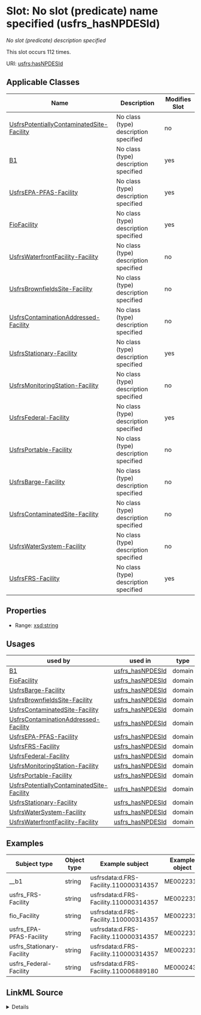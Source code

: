 

# Slot: No slot (predicate) name specified (usfrs_hasNPDESId)


_No slot (predicate) description specified_






This slot occurs 112 times.


URI: [usfrs:hasNPDESId](http://sawgraph.spatialai.org/v1/us-frs#hasNPDESId)



<!-- no inheritance hierarchy -->





## Applicable Classes

| Name | Description | Modifies Slot |
| --- | --- | --- |
| [UsfrsPotentiallyContaminatedSite-Facility](../classes/UsfrsPotentiallyContaminatedSite-Facility.md) | No class (type) description specified |  no  |
| [B1](../classes/B1.md) | No class (type) description specified |  yes  |
| [UsfrsEPA-PFAS-Facility](../classes/UsfrsEPA-PFAS-Facility.md) | No class (type) description specified |  yes  |
| [FioFacility](../classes/FioFacility.md) | No class (type) description specified |  yes  |
| [UsfrsWaterfrontFacility-Facility](../classes/UsfrsWaterfrontFacility-Facility.md) | No class (type) description specified |  no  |
| [UsfrsBrownfieldsSite-Facility](../classes/UsfrsBrownfieldsSite-Facility.md) | No class (type) description specified |  no  |
| [UsfrsContaminationAddressed-Facility](../classes/UsfrsContaminationAddressed-Facility.md) | No class (type) description specified |  no  |
| [UsfrsStationary-Facility](../classes/UsfrsStationary-Facility.md) | No class (type) description specified |  yes  |
| [UsfrsMonitoringStation-Facility](../classes/UsfrsMonitoringStation-Facility.md) | No class (type) description specified |  no  |
| [UsfrsFederal-Facility](../classes/UsfrsFederal-Facility.md) | No class (type) description specified |  yes  |
| [UsfrsPortable-Facility](../classes/UsfrsPortable-Facility.md) | No class (type) description specified |  no  |
| [UsfrsBarge-Facility](../classes/UsfrsBarge-Facility.md) | No class (type) description specified |  no  |
| [UsfrsContaminatedSite-Facility](../classes/UsfrsContaminatedSite-Facility.md) | No class (type) description specified |  no  |
| [UsfrsWaterSystem-Facility](../classes/UsfrsWaterSystem-Facility.md) | No class (type) description specified |  no  |
| [UsfrsFRS-Facility](../classes/UsfrsFRS-Facility.md) | No class (type) description specified |  yes  |







## Properties

* Range: [xsd:string](http://www.w3.org/2001/XMLSchema#string)

## Usages

| used by | used in | type | used |
| ---  | --- | --- | --- |
| [B1](../classes/B1.md) | [usfrs_hasNPDESId](../slots/usfrs_hasNPDESId.md) | domain | [usfrs_hasNPDESId](../slots/usfrs_hasNPDESId.md) |
| [FioFacility](../classes/FioFacility.md) | [usfrs_hasNPDESId](../slots/usfrs_hasNPDESId.md) | domain | [usfrs_hasNPDESId](../slots/usfrs_hasNPDESId.md) |
| [UsfrsBarge-Facility](../classes/UsfrsBarge-Facility.md) | [usfrs_hasNPDESId](../slots/usfrs_hasNPDESId.md) | domain | [usfrs_hasNPDESId](../slots/usfrs_hasNPDESId.md) |
| [UsfrsBrownfieldsSite-Facility](../classes/UsfrsBrownfieldsSite-Facility.md) | [usfrs_hasNPDESId](../slots/usfrs_hasNPDESId.md) | domain | [usfrs_hasNPDESId](../slots/usfrs_hasNPDESId.md) |
| [UsfrsContaminatedSite-Facility](../classes/UsfrsContaminatedSite-Facility.md) | [usfrs_hasNPDESId](../slots/usfrs_hasNPDESId.md) | domain | [usfrs_hasNPDESId](../slots/usfrs_hasNPDESId.md) |
| [UsfrsContaminationAddressed-Facility](../classes/UsfrsContaminationAddressed-Facility.md) | [usfrs_hasNPDESId](../slots/usfrs_hasNPDESId.md) | domain | [usfrs_hasNPDESId](../slots/usfrs_hasNPDESId.md) |
| [UsfrsEPA-PFAS-Facility](../classes/UsfrsEPA-PFAS-Facility.md) | [usfrs_hasNPDESId](../slots/usfrs_hasNPDESId.md) | domain | [usfrs_hasNPDESId](../slots/usfrs_hasNPDESId.md) |
| [UsfrsFRS-Facility](../classes/UsfrsFRS-Facility.md) | [usfrs_hasNPDESId](../slots/usfrs_hasNPDESId.md) | domain | [usfrs_hasNPDESId](../slots/usfrs_hasNPDESId.md) |
| [UsfrsFederal-Facility](../classes/UsfrsFederal-Facility.md) | [usfrs_hasNPDESId](../slots/usfrs_hasNPDESId.md) | domain | [usfrs_hasNPDESId](../slots/usfrs_hasNPDESId.md) |
| [UsfrsMonitoringStation-Facility](../classes/UsfrsMonitoringStation-Facility.md) | [usfrs_hasNPDESId](../slots/usfrs_hasNPDESId.md) | domain | [usfrs_hasNPDESId](../slots/usfrs_hasNPDESId.md) |
| [UsfrsPortable-Facility](../classes/UsfrsPortable-Facility.md) | [usfrs_hasNPDESId](../slots/usfrs_hasNPDESId.md) | domain | [usfrs_hasNPDESId](../slots/usfrs_hasNPDESId.md) |
| [UsfrsPotentiallyContaminatedSite-Facility](../classes/UsfrsPotentiallyContaminatedSite-Facility.md) | [usfrs_hasNPDESId](../slots/usfrs_hasNPDESId.md) | domain | [usfrs_hasNPDESId](../slots/usfrs_hasNPDESId.md) |
| [UsfrsStationary-Facility](../classes/UsfrsStationary-Facility.md) | [usfrs_hasNPDESId](../slots/usfrs_hasNPDESId.md) | domain | [usfrs_hasNPDESId](../slots/usfrs_hasNPDESId.md) |
| [UsfrsWaterSystem-Facility](../classes/UsfrsWaterSystem-Facility.md) | [usfrs_hasNPDESId](../slots/usfrs_hasNPDESId.md) | domain | [usfrs_hasNPDESId](../slots/usfrs_hasNPDESId.md) |
| [UsfrsWaterfrontFacility-Facility](../classes/UsfrsWaterfrontFacility-Facility.md) | [usfrs_hasNPDESId](../slots/usfrs_hasNPDESId.md) | domain | [usfrs_hasNPDESId](../slots/usfrs_hasNPDESId.md) |







## Examples

| Subject type | Object type | Example subject | Example object | Occurrences |
| --- | --- | --- | --- | --- |
| __b1 | string | usfrsdata:d.FRS-Facility.110000314357 | ME0022314 | 112 |
| usfrs_FRS-Facility | string | usfrsdata:d.FRS-Facility.110000314357 | ME0022314 | 112 |
| fio_Facility | string | usfrsdata:d.FRS-Facility.110000314357 | ME0022314 | 112 |
| usfrs_EPA-PFAS-Facility | string | usfrsdata:d.FRS-Facility.110000314357 | ME0022314 | 48 |
| usfrs_Stationary-Facility | string | usfrsdata:d.FRS-Facility.110000314357 | ME0022314 | 112 |
| usfrs_Federal-Facility | string | usfrsdata:d.FRS-Facility.110006889180 | ME0002437 | 2 |




## LinkML Source

<details>

```yaml
name: usfrs_hasNPDESId
annotations:
  count:
    tag: count
    value: 112
description: No slot (predicate) description specified
title: No slot (predicate) name specified
examples:
- object:
    example_object: ME0022314
    example_object_type: string
    example_predicate: usfrs:hasNPDESId
    example_subject: usfrsdata:d.FRS-Facility.110000314357
    example_subject_type: __b1
- object:
    example_object: ME0022314
    example_object_type: string
    example_predicate: usfrs:hasNPDESId
    example_subject: usfrsdata:d.FRS-Facility.110000314357
    example_subject_type: usfrs_FRS-Facility
- object:
    example_object: ME0022314
    example_object_type: string
    example_predicate: usfrs:hasNPDESId
    example_subject: usfrsdata:d.FRS-Facility.110000314357
    example_subject_type: fio_Facility
- object:
    example_object: ME0022314
    example_object_type: string
    example_predicate: usfrs:hasNPDESId
    example_subject: usfrsdata:d.FRS-Facility.110000314357
    example_subject_type: usfrs_EPA-PFAS-Facility
- object:
    example_object: ME0022314
    example_object_type: string
    example_predicate: usfrs:hasNPDESId
    example_subject: usfrsdata:d.FRS-Facility.110000314357
    example_subject_type: usfrs_Stationary-Facility
- object:
    example_object: ME0002437
    example_object_type: string
    example_predicate: usfrs:hasNPDESId
    example_subject: usfrsdata:d.FRS-Facility.110006889180
    example_subject_type: usfrs_Federal-Facility
from_schema: fio-kg
rank: 1000
domain: usfrs_hasNPDESId
slot_uri: usfrs:hasNPDESId
alias: usfrs_hasNPDESId
domain_of:
- __b1
- fio_Facility
- usfrs_EPA-PFAS-Facility
- usfrs_FRS-Facility
- usfrs_Federal-Facility
- usfrs_Stationary-Facility
range: string

```
</details>